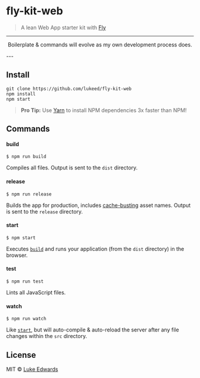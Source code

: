 # fly-kit-web

> A lean Web App starter kit with [Fly](https://github.com/flyjs/fly)

---
<p align="center">Boilerplate & commands will evolve as my own development process does.</p>
---

## Install

```
git clone https://github.com/lukeed/fly-kit-web
npm install
npm start
```

> **Pro Tip:** Use [Yarn](https://yarnpkg.com/) to install NPM dependencies 3x faster than NPM!


## Commands

#### build

```
$ npm run build
```

Compiles all files. Output is sent to the `dist` directory.

#### release

```
$ npm run release
```

Builds the app for production, includes [cache-busting](http://webassets.readthedocs.io/en/latest/expiring.html) asset names. Output is sent to the `release` directory.

#### start

```
$ npm start
```

Executes [`build`](#build) and runs your application (from the `dist` directory) in the browser.

#### test

```
$ npm run test
```

Lints all JavaScript files.

#### watch

```
$ npm run watch
```

Like [`start`](#start), but will auto-compile & auto-reload the server after any file changes within the `src` directory.


## License

MIT © [Luke Edwards](https://lukeed.com)

